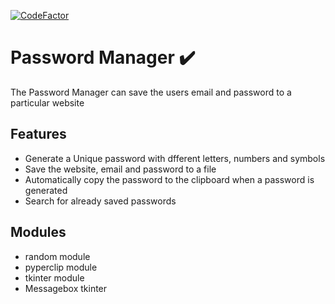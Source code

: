 [![CodeFactor](https://www.codefactor.io/repository/github/justgetaclass/password-manager/badge)](https://www.codefactor.io/repository/github/justgetaclass/password-manager)
# Password Manager ✔️

The Password Manager can save the users email and password to a particular website


## Features

- Generate a Unique password with dfferent letters, numbers and symbols
- Save the website, email and password to a file
- Automatically copy the password to the clipboard when a password is generated
- Search for already saved passwords


## Modules

- random module 
- pyperclip module
- tkinter module
- Messagebox tkinter
